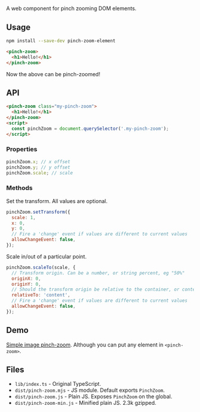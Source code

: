 # <pinch-zoom>

A web component for pinch zooming DOM elements.

## Usage

```sh
npm install --save-dev pinch-zoom-element
```

```html
<pinch-zoom>
  <h1>Hello!</h1>
</pinch-zoom>
```

Now the above can be pinch-zoomed!

## API

```html
<pinch-zoom class="my-pinch-zoom">
  <h1>Hello!</h1>
</pinch-zoom>
<script>
  const pinchZoom = document.querySelector('.my-pinch-zoom');
</script>
```

### Properties

```js
pinchZoom.x; // x offset
pinchZoom.y; // y offset
pinchZoom.scale; // scale
```

### Methods

Set the transform. All values are optional.

```js
pinchZoom.setTransform({
  scale: 1,
  x: 0,
  y: 0,
  // Fire a 'change' event if values are different to current values
  allowChangeEvent: false,
});
```

Scale in/out of a particular point.

```js
pinchZoom.scaleTo(scale, {
  // Transform origin. Can be a number, or string percent, eg "50%"
  originX: 0,
  originY: 0,
  // Should the transform origin be relative to the container, or content?
  relativeTo: 'content',
  // Fire a 'change' event if values are different to current values
  allowChangeEvent: false,
});
```

## Demo

[Simple image pinch-zoom](https://pinch-zoom-element.glitch.me/). Although you can put any element in `<pinch-zoom>`.

## Files

* `lib/index.ts` - Original TypeScript.
* `dist/pinch-zoom.mjs` - JS module. Default exports `PinchZoom`.
* `dist/pinch-zoom.js` - Plain JS. Exposes `PinchZoom` on the global.
* `dist/pinch-zoom-min.js` - Minified plain JS. 2.3k gzipped.
